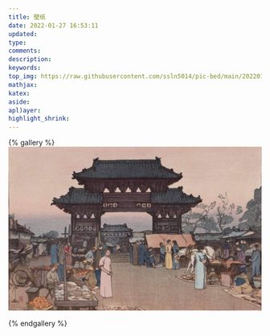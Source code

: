 ```yaml
---
title: 壁纸
date: 2022-01-27 16:53:11
updated:
type:
comments:
description:
keywords:
top_img: https://raw.githubusercontent.com/ssln5014/pic-bed/main/202201282023161.jpg
mathjax:
katex:
aside:
apl)ayer:
highlight_shrink:
---
```

{% gallery %}
![](https://raw.githubusercontent.com/ssln5014/pic-bed/main/202201282023161.jpg)

{% endgallery %}
